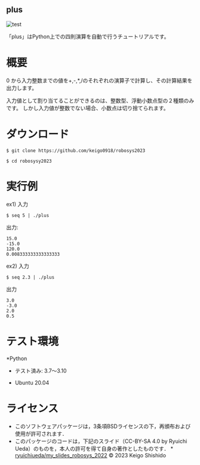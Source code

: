 ## plus

![test](https://github.com/keigo0918/robosys2023/actions/workflows/test.yml/badge.svg)

「plus」はPython上での四則演算を自動で行うチュートリアルです。

# 概要

0 から入力整数までの値を+,-,*,/のそれぞれの演算子で計算し、その計算結果を出力します。

入力値として割り当てることができるのは、整数型、浮動小数点型の２種類のみです。 
しかし入力値が整数でない場合、小数点は切り捨てられます。

# ダウンロード

```
$ git clone https://github.com/keigo0918/robosys2023
```

```
$ cd robosysy2023
```

# 実行例

ex1)
入力

```
$ seq 5 | ./plus
```

出力:

```
15.0
-15.0
120.0
0.008333333333333333
```

ex2)
入力

```
$ seq 2.3 | ./plus
```

出力

```
3.0
-3.0
2.0
0.5
```

# テスト環境

*Python
  * テスト済み: 3.7〜3.10

* Ubuntu 20.04

# ライセンス

* このソフトウェアパッケージは，3条項BSDライセンスの下，再頒布および使用が許可されます．
* このパッケージのコードは，下記のスライド（CC-BY-SA 4.0 by Ryuichi Ueda）のものを，本人の許可を得て自身の著作としたものです．
      * [ryuichiueda/my_slides_robosys_2022](https://github.com/ryuichiueda/my_slides/tree/master/robosys_2022)
© 2023 Keigo Shishido  
